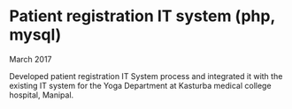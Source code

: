 # Patient registration IT system (php, mysql)
March 2017

Developed patient registration IT System process and integrated it with the existing IT system for the Yoga Department at
Kasturba medical college hospital, Manipal.
